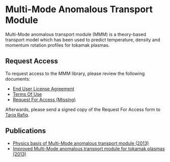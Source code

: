 # Multi-Mode Anomalous Transport Module

Multi-Mode anomalous transport module (MMM) is a theory-based transport model which has been used to predict temperature, density and momentum rotation profiles for tokamak plasmas.

## Request Access
To request access to the MMM library, please review the following documents:
- [End User License Agreement](https://github.com/MMM-ATM/.github/blob/main/legal/eula.pdf)
- [Terms Of Use](https://github.com/MMM-ATM/.github/blob/main/legal/tou.pdf)
- [Request For Access (Missing)](https://github.com/MMM-ATM/.github/blob/main/legal/rfa.pdf)

Afterwards, please send a signed copy of the Request For Access form to [Tariq Rafiq](mailto:rafiq@lehigh.edu).

## Publications
- [Physics basis of Multi-Mode anomalous transport module (2013)](https://aip.scitation.org/doi/10.1063/1.4794288)
- [Improved Multi-Mode anomalous transport module for
tokamak plasmas (2013)](https://doi.org/10.1016/j.cpc.2013.05.013)
